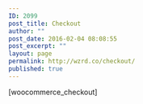 ```yaml
---
ID: 2099
post_title: Checkout
author: ""
post_date: 2016-02-04 08:08:55
post_excerpt: ""
layout: page
permalink: http://wzrd.co/checkout/
published: true
---
```

[woocommerce_checkout]